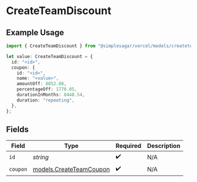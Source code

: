 # CreateTeamDiscount

## Example Usage

```typescript
import { CreateTeamDiscount } from "@simplesagar/vercel/models/createteamop.js";

let value: CreateTeamDiscount = {
  id: "<id>",
  coupon: {
    id: "<id>",
    name: "<value>",
    amountOff: 8852.08,
    percentageOff: 1770.05,
    durationInMonths: 8448.54,
    duration: "repeating",
  },
};
```

## Fields

| Field                                                    | Type                                                     | Required                                                 | Description                                              |
| -------------------------------------------------------- | -------------------------------------------------------- | -------------------------------------------------------- | -------------------------------------------------------- |
| `id`                                                     | *string*                                                 | :heavy_check_mark:                                       | N/A                                                      |
| `coupon`                                                 | [models.CreateTeamCoupon](../models/createteamcoupon.md) | :heavy_check_mark:                                       | N/A                                                      |